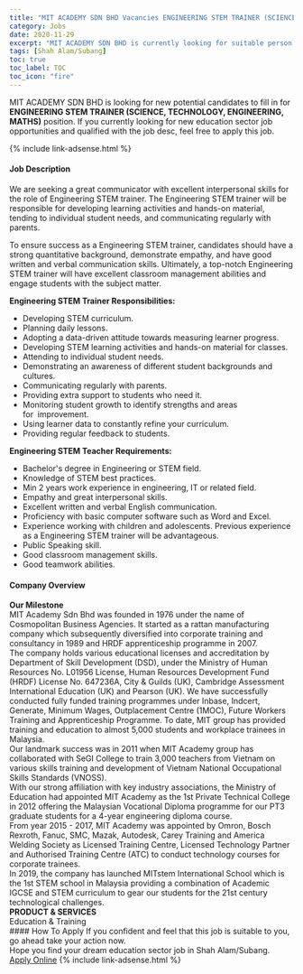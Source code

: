 ```yaml
---
title: "MIT ACADEMY SDN BHD Vacancies ENGINEERING STEM TRAINER (SCIENCE, TECHNOLOGY, ENGINEERING, MATHS)" 
category: Jobs 
date: 2020-11-29 
excerpt: "MIT ACADEMY SDN BHD is currently looking for suitable person to fill in the ENGINEERING STEM TRAINER (SCIENCE, TECHNOLOGY, ENGINEERING, MATHS) which positioned at Shah Alam/Subang" 
tags: [Shah Alam/Subang] 
toc: true 
toc_label: TOC 
toc_icon: "fire" 
--- 
```


<p>MIT ACADEMY SDN BHD is looking for new potential candidates to fill in for <b>ENGINEERING STEM TRAINER (SCIENCE, TECHNOLOGY, ENGINEERING, MATHS)</b> position. If you currently looking for new education sector job opportunities and qualified with the job desc, feel free to apply this job.
</p>{% include link-adsense.html %} 
 <div><div><div><h4>Job Description</h4></div></div><div><div><span><div><p>We are seeking a great communicator with excellent interpersonal skills for the role of Engineering STEM trainer. The Engineering STEM trainer will be responsible for developing learning activities and hands-on material, tending to individual student needs, and communicating regularly with parents.</p><p>To ensure success as a Engineering STEM trainer, candidates should have a strong quantitative background, demonstrate empathy, and have good written and verbal communication skills. Ultimately, a top-notch Engineering STEM trainer will have excellent classroom management abilities and engage students with the subject matter.</p><p><strong>Engineering STEM Trainer Responsibilities:</strong></p><ul><li>Developing STEM curriculum.</li><li>Planning daily lessons.</li><li>Adopting a data-driven attitude towards measuring learner progress.</li><li>Developing STEM learning activities and hands-on material for classes.</li><li>Attending to individual student needs.</li><li>Demonstrating an awareness of different student backgrounds and cultures.</li><li>Communicating regularly with parents.</li><li>Providing extra support to students who need it.</li><li>Monitoring student growth to identify strengths and areas for&#160;&#160;improvement.</li><li>Using learner data to constantly refine your curriculum.</li><li>Providing regular feedback to students.</li></ul><p><strong>Engineering STEM Teacher Requirements:</strong></p><ul><li>Bachelor's degree in Engineering or STEM field.</li><li>Knowledge of STEM best practices.</li><li>Min 2 years work experience in engineering, IT or related field.</li><li>Empathy and great interpersonal skills.</li><li>Excellent written and verbal English communication.</li><li>Proficiency with basic computer software such as Word and Excel.</li><li>Experience working with children and adolescents. Previous experience as a Engineering STEM trainer will be advantageous.</li><li>Public Speaking skill.</li><li>Good classroom management skills.</li><li>Good teamwork abilities.</li></ul></div></span></div></div></div> 
<div><div><div><h4>Company Overview</h4></div></div><div><div><span><div><div>
<div>
<div>
<div><strong>Our Milestone</strong></div>
<div>
<div>MIT Academy Sdn Bhd was founded in 1976 under the name of Cosmopolitan Business Agencies. It started as a rattan manufacturing company which subsequently diversified into corporate training and consultancy in 1989 and HRDF apprenticeship programme in 2007.</div>
<div>The company holds various educational licenses and accreditation by Department of Skill Development (DSD), under the Ministry of Human Resources No. L01956 License, Human Resources Development Fund (HRDF) License No. 647236A, City &amp; Guilds (UK), Cambridge Assessment International Education (UK) and Pearson (UK). We have successfully conducted fully funded training programmes under Inbase, Indcert, Generate, Minimum Wages, Outplacement Centre (1MOC), Future Workers Training and Apprenticeship Programme. To date, MIT group has provided training and education to almost 5,000 students and workplace trainees in Malaysia.</div>
<div>Our landmark success was in 2011 when MIT Academy group has collaborated with SeGI College to train 3,000 teachers from Vietnam on various skills training and development of Vietnam National Occupational Skills Standards (VNOSS).</div>
<div>With our strong affiliation with key industry associations, the Ministry of Education had appointed MIT Academy as the 1st Private Technical College in 2012 offering the Malaysian Vocational Diploma programme for our PT3 graduate students for a 4-year engineering diploma course.</div>
<div>From year 2015 - 2017, MIT Academy was appointed by Omron, Bosch Rexroth, Fanuc, SMC, Mazak, Autodesk, Carey Training and America Welding Society as Licensed Training Centre, Licensed Technology Partner and Authorised Training Centre (ATC) to conduct technology courses for corporate trainees.</div>
<div>In 2019, the company has launched MITstem International School which is the 1st STEM school in Malaysia providing a combination of Academic IGCSE and STEM curriculum to gear our students for the 21st century technological challenges.</div>
</div>
</div>
</div>
<div>
<div><strong>PRODUCT &amp; SERVICES</strong>&#160;</div>
</div>
<div>
<div>Education &amp; Training&#8239;&#160;</div>
</div>
</div></div></span></div></div></div> 
#### How To Apply 
If you confident and feel that this job is suitable to you, go ahead take your action now. <br/> 
Hope you find your dream education sector job in Shah Alam/Subang. <br/> 
<a href="https://www.jobstreet.com.my/en/job/engineering-stem-trainer-science-technology-engineering-maths-4432831?jobId=jobstreet-my-job-4432831&sectionRank=3&token=0~192d4930-820f-45d5-a93b-c088f4397674&fr=SRP%20View%20In%20New%20Ta" class="btn btn--info" target="_blank" rel="nofollow noopenner">Apply Online</a> 
{% include link-adsense.html %} 